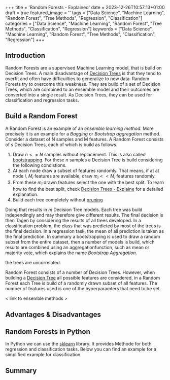 +++
title = 'Random Forests - Explained'
date = 2023-12-26T10:57:13+01:00
draft = true
featured_image = ''
tags = ["Data Science", "Machine Learning", "Random Forest", "Tree Methods", "Regression", "Classification"]
categories = ["Data Science", "Machine Learning", "Random Forest", "Tree Methods", "Classification", "Regression"]
keywords = ["Data Science", "Machine Learning", "Random Forest", "Tree Methods", "Classification", "Regression"]
+++

## Introduction

Random Forests are a supervised Machine Learning model, that is build on Decision Trees. A main disadvantage of [Decision Trees]() is that they tend to overfit and often have difficuilties to generalize to new data. Random Forests try to overcome this weakness. They are build of a set of Decision Trees, which are combined to an ensemble model and their outcomes are converted into a single result. As Decision Trees, they can be used for classification and regression tasks.

## Build a Random Forest

A Random Forest is an example of an *ensemble learning method*. More precisely it is an example for a *Bagging* or *Bootstrap aggregation* method. Consider a dataset of N samples and M features. A Random Forest consists of $s$ Decision Trees, each of which is build as follows.

1. Draw $n<=N$ samples without replacement. This is also called [bootstrapping](). For these $n$ samples a Decision Tree is build considering the following condistions.
2. At each node draw a subset of features randomly. That means, if at at node $i$, $M_i$ features are available, draw $m_i<<M_i$ features randomly. 
3. From these $m_i$ drawn features select the one with the best split. To learn how to find the best split, check [Decision Trees - Explaine]() for a detailed explanation.
4. Build each tree completely without [pruning]()

Doing that results in $m$ Decision Tree models. Each tree was build independingly and may therefore give different results. 
The final decision is then Tagen by considering the results of all trees developed. In a classification problem, the class that was predicted by most of the trees is the final decision. In a regression task, the mean of all prediction is taken as the final prediction. In summary a bootstrapping is used to draw a random subset from the entire dataset, then a number of models is build, which results are combined using an aggregationfunction, such as mean or majority vote, which explains the name *Bootstrap Aggregation*.

the trees are uncorrelated.
 
Random Forest consists of a number of Decision Trees. However, when building a [Decision Tree]() all possible features are considered, in a Random Forest each Tree is build of a randomly drawn subset of all features. The number of features used is one of the hyperparamters that need to be set.

< link to ensemble methods >

## Advantages & Disadvantages


## Random Forests in Python

In Python we can use the [sklearn]() library. It provides Methode for both regression and classification tasks. Below you can find an example for a simplified example for classification. 
## Summary
